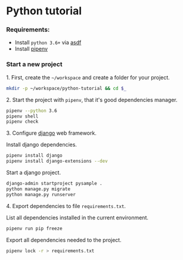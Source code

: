 # Python tutorial

### Requirements:

- Install `python 3.6+` via [asdf](https://asdf-vm.com)
- Install [pipenv](https://docs.pipenv.org)

### Start a new project

1\. First, create the `~/workspace` and create a folder for your project.

```sh
mkdir -p ~/workspace/python-tutorial && cd $_
```

2\. Start the project with `pipenv`, that it's good dependencies manager.

```sh
pipenv --python 3.6
pipenv shell
pipenv check
```

3\. Configure [django](https://www.djangoproject.com/) web framework.

Install django dependencies.

```sh
pipenv install django
pipenv install django-extensions --dev
```

Start a django project.

```sh
django-admin startproject pysample .
python manage.py migrate
python manage.py runserver
```

4\. Export dependencies to file `requirements.txt`.

List all dependencies installed in the current environment.

```sh
pipenv run pip freeze
```

Export all dependencies needed to the project.

```sh
pipenv lock -r > requirements.txt
```